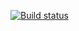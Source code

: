 [![Build status](https://ci.appveyor.com/api/projects/status/sw94gr5688jex6ci?svg=true)](https://ci.appveyor.com/project/Manchester85/cardorder)
